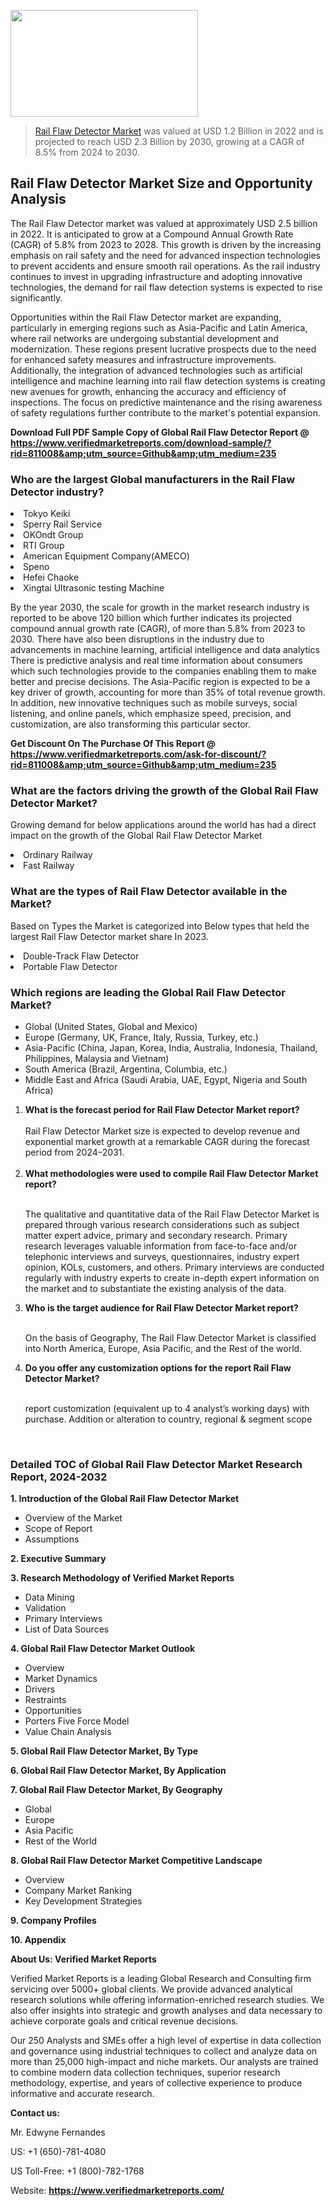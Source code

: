 <img src="https://ffe5etoiles.com/wp-content/uploads/2024/12/MST1-300x171.png" alt="" width="300" height="171" class="alignnone size-medium wp-image-20088" /><blockquote><p><p><a href="https://www.verifiedmarketreports.com/download-sample/?rid=811008&utm_source=Github&utm_medium=235" target="_blank">Rail Flaw Detector Market</a> was valued at USD 1.2 Billion in 2022 and is projected to reach USD 2.3 Billion by 2030, growing at a CAGR of 8.5% from 2024 to 2030.</p></blockquote><p><h2>Rail Flaw Detector Market Size and Opportunity Analysis</h2><p>The Rail Flaw Detector market was valued at approximately USD 2.5 billion in 2022. It is anticipated to grow at a Compound Annual Growth Rate (CAGR) of 5.8% from 2023 to 2028. This growth is driven by the increasing emphasis on rail safety and the need for advanced inspection technologies to prevent accidents and ensure smooth rail operations. As the rail industry continues to invest in upgrading infrastructure and adopting innovative technologies, the demand for rail flaw detection systems is expected to rise significantly.</p><p>Opportunities within the Rail Flaw Detector market are expanding, particularly in emerging regions such as Asia-Pacific and Latin America, where rail networks are undergoing substantial development and modernization. These regions present lucrative prospects due to the need for enhanced safety measures and infrastructure improvements. Additionally, the integration of advanced technologies such as artificial intelligence and machine learning into rail flaw detection systems is creating new avenues for growth, enhancing the accuracy and efficiency of inspections. The focus on predictive maintenance and the rising awareness of safety regulations further contribute to the market's potential expansion.</p></p><p class=""><strong>Download Full PDF Sample Copy of Global Rail Flaw Detector Report @ <a href="https://www.verifiedmarketreports.com/download-sample/?rid=811008&amp;utm_source=Github&amp;utm_medium=235" target="_blank">https://www.verifiedmarketreports.com/download-sample/?rid=811008&amp;utm_source=Github&amp;utm_medium=235</a></strong></p><h3 id="" class="">Who are the largest Global manufacturers in the Rail Flaw Detector industry?</h3><p><li>Tokyo Keiki</li><li> Sperry Rail Service</li><li> OKOndt Group</li><li> RTI Group</li><li> American Equipment Company(AMECO)</li><li> Speno</li><li> Hefei Chaoke</li><li> Xingtai Ultrasonic testing Machine</li></p><div class=""><div class="" dir="" data-message-author-role="" data-message-id="" data-message-model-slug=""><div class=""><div class=""><div class=""><div class="" dir="" data-message-author-role="" data-message-id="" data-message-model-slug=""><div class=""><div class=""><p>By the year 2030, the scale for growth in the market research industry is reported to be above 120 billion which further indicates its projected compound annual growth rate (CAGR), of more than 5.8% from 2023 to 2030. There have also been disruptions in the industry due to advancements in machine learning, artificial intelligence and data analytics There is predictive analysis and real time information about consumers which such technologies provide to the companies enabling them to make better and precise decisions. The Asia-Pacific region is expected to be a key driver of growth, accounting for more than 35% of total revenue growth. In addition, new innovative techniques such as mobile surveys, social listening, and online panels, which emphasize speed, precision, and customization, are also transforming this particular sector.</p><p><strong>Get Discount On The Purchase Of This Report @&nbsp; <a href="https://www.verifiedmarketreports.com/ask-for-discount/?rid=811008&amp;utm_source=Github&amp;utm_medium=235" target="_blank">https://www.verifiedmarketreports.com/ask-for-discount/?rid=811008&amp;utm_source=Github&amp;utm_medium=235</a></strong></p></div></div></div></div></div></div></div></div><h3 id="" class="">What are the factors driving the growth of the Global Rail Flaw Detector Market?</h3><p id="" class="">Growing demand for below applications around the world has had a direct impact on the growth of the Global Rail Flaw Detector Market</p><p id="" class=""><li>Ordinary Railway</li><li> Fast Railway</li></p><h3 id="" class="">What are the types of Rail Flaw Detector available in the Market?</h3><p id="" class="">Based on Types the Market is categorized into Below types that held the largest Rail Flaw Detector market share In 2023.</p><p id="" class=""><li>Double-Track Flaw Detector</li><li> Portable Flaw Detector</li></p><h3 id="" class="">Which regions are leading the Global Rail Flaw Detector Market?</h3><ul><li>Global (United States, Global and Mexico)</li><li>Europe (Germany, UK, France, Italy, Russia, Turkey, etc.)</li><li>Asia-Pacific (China, Japan, Korea, India, Australia, Indonesia, Thailand, Philippines, Malaysia and Vietnam)</li><li>South America (Brazil, Argentina, Columbia, etc.)</li><li>Middle East and Africa (Saudi Arabia, UAE, Egypt, Nigeria and South Africa)</li></ul><p><ol><li><strong>What is the forecast period for Rail Flaw Detector Market report?<br /></strong><br /><span data-sheets-root="1" data-sheets-value="{&quot;1&quot;:2,&quot;2&quot;:&quot;XXXX size is expected to develop revenue and exponential market growth at a remarkable CAGR during the forecast period from 2024&ndash;2030.&quot;}" data-sheets-userformat="{&quot;2&quot;:12674,&quot;4&quot;:{&quot;1&quot;:2,&quot;2&quot;:16776960},&quot;10&quot;:2,&quot;11&quot;:0,&quot;15&quot;:&quot;Arial&quot;,&quot;16&quot;:12}">Rail Flaw Detector Market size is expected to develop revenue and exponential market growth at a remarkable CAGR during the forecast period from 2024&ndash;2031.</span><br /><br /></li><li><strong>What methodologies were used to compile Rail Flaw Detector Market report?<br /><br /></strong><p>The qualitative and quantitative data of the&nbsp;Rail Flaw Detector Market is prepared through various research considerations such as subject matter expert advice, primary and secondary research. Primary research leverages valuable information from face-to-face and/or telephonic interviews and surveys, questionnaires, industry expert opinion, KOLs, customers, and others. Primary interviews are conducted regularly with industry experts to create in-depth expert information on the market and to substantiate the existing analysis of the data.&nbsp;</p></li><li><strong>Who is the target audience for Rail Flaw Detector Market report?<br /><br /></strong><p>On the basis of Geography, The&nbsp;Rail Flaw Detector Market is classified into North America, Europe, Asia Pacific, and the Rest of the world.</p></li><li><strong>Do you offer any customization options for the report Rail Flaw Detector Market?<br /><br /></strong><p>report customization (equivalent up to 4 analyst&rsquo;s working days) with purchase. Addition or alteration to country, regional &amp; segment scope</p><p>&nbsp;</p></li></ol></p><h3 id="" class="">Detailed TOC of Global Rail Flaw Detector Market Research Report, 2024-2032</h3><p id="" class=""><strong>1. Introduction of the Global Rail Flaw Detector Market</strong></p><ul><li>Overview of the Market</li><li>Scope of Report</li><li>Assumptions</li></ul><p id="" class=""><strong>2. Executive Summary</strong></p><p id="" class=""><strong>3. Research Methodology of&nbsp;Verified Market Reports</strong></p><ul><li>Data Mining</li><li>Validation</li><li>Primary Interviews</li><li>List of Data Sources</li></ul><p id="" class=""><strong>4. Global Rail Flaw Detector Market Outlook</strong></p><ul><li>Overview</li><li>Market Dynamics</li><li>Drivers</li><li>Restraints</li><li>Opportunities</li><li>Porters Five Force Model</li><li>Value Chain Analysis</li></ul><p id="" class=""><strong>5. Global Rail Flaw Detector Market, By&nbsp;Type</strong></p><p id="" class=""><strong>6. Global Rail Flaw Detector Market, By Application</strong></p><p id="" class=""><strong>7. Global Rail Flaw Detector Market, By Geography</strong></p><ul><li>Global</li><li>Europe</li><li>Asia Pacific</li><li>Rest of the World</li></ul><p id="" class=""><strong>8. Global Rail Flaw Detector Market Competitive Landscape</strong></p><ul><li>Overview</li><li>Company Market Ranking</li><li>Key Development Strategies</li></ul><p id="" class=""><strong>9. Company Profiles</strong></p><p id="" class=""><strong>10. Appendix</strong></p><p id="" class=""><strong>About Us: Verified Market Reports</strong></p><p id="" class="">Verified Market Reports is a leading Global Research and Consulting firm servicing over 5000+ global clients. We provide advanced analytical research solutions while offering information-enriched research studies. We also offer insights into strategic and growth analyses and data necessary to achieve corporate goals and critical revenue decisions.</p><p id="" class="">Our 250 Analysts and SMEs offer a high level of expertise in data collection and governance using industrial techniques to collect and analyze data on more than 25,000 high-impact and niche markets. Our analysts are trained to combine modern data collection techniques, superior research methodology, expertise, and years of collective experience to produce informative and accurate research.</p><p id="" class=""><strong>Contact us:</strong></p><p id="" class="">Mr. Edwyne Fernandes</p><p id="" class="">US: +1 (650)-781-4080</p><p id="" class="">US Toll-Free: +1 (800)-782-1768</p><p id="" class="">Website: <a target="" data-test-app-aware-link=""><strong>https://www.verifiedmarketreports.com/</strong></a></p>
